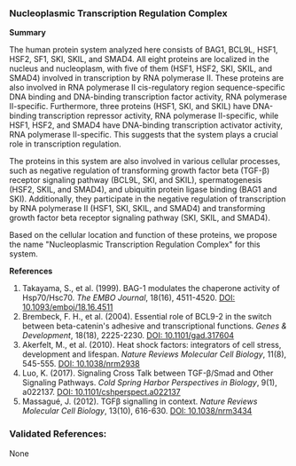### Nucleoplasmic Transcription Regulation Complex

**Summary**

The human protein system analyzed here consists of BAG1, BCL9L, HSF1, HSF2, SF1, SKI, SKIL, and SMAD4. All eight proteins are localized in the nucleus and nucleoplasm, with five of them (HSF1, HSF2, SKI, SKIL, and SMAD4) involved in transcription by RNA polymerase II. These proteins are also involved in RNA polymerase II cis-regulatory region sequence-specific DNA binding and DNA-binding transcription factor activity, RNA polymerase II-specific. Furthermore, three proteins (HSF1, SKI, and SKIL) have DNA-binding transcription repressor activity, RNA polymerase II-specific, while HSF1, HSF2, and SMAD4 have DNA-binding transcription activator activity, RNA polymerase II-specific. This suggests that the system plays a crucial role in transcription regulation.

The proteins in this system are also involved in various cellular processes, such as negative regulation of transforming growth factor beta (TGF-β) receptor signaling pathway (BCL9L, SKI, and SKIL), spermatogenesis (HSF2, SKIL, and SMAD4), and ubiquitin protein ligase binding (BAG1 and SKI). Additionally, they participate in the negative regulation of transcription by RNA polymerase II (HSF1, SKI, SKIL, and SMAD4) and transforming growth factor beta receptor signaling pathway (SKI, SKIL, and SMAD4).

Based on the cellular location and function of these proteins, we propose the name "Nucleoplasmic Transcription Regulation Complex" for this system.

**References**

1. Takayama, S., et al. (1999). BAG-1 modulates the chaperone activity of Hsp70/Hsc70. *The EMBO Journal*, 18(16), 4511-4520. [DOI: 10.1093/emboj/18.16.4511](https://doi.org/10.1093/emboj/18.16.4511)
2. Brembeck, F. H., et al. (2004). Essential role of BCL9-2 in the switch between beta-catenin's adhesive and transcriptional functions. *Genes & Development*, 18(18), 2225-2230. [DOI: 10.1101/gad.317604](https://doi.org/10.1101/gad.317604)
3. Akerfelt, M., et al. (2010). Heat shock factors: integrators of cell stress, development and lifespan. *Nature Reviews Molecular Cell Biology*, 11(8), 545-555. [DOI: 10.1038/nrm2938](https://doi.org/10.1038/nrm2938)
4. Luo, K. (2017). Signaling Cross Talk between TGF-β/Smad and Other Signaling Pathways. *Cold Spring Harbor Perspectives in Biology*, 9(1), a022137. [DOI: 10.1101/cshperspect.a022137](https://doi.org/10.1101/cshperspect.a022137)
5. Massagué, J. (2012). TGFβ signalling in context. *Nature Reviews Molecular Cell Biology*, 13(10), 616-630. [DOI: 10.1038/nrm3434](https://doi.org/10.1038/nrm3434)

### Validated References: 

None



